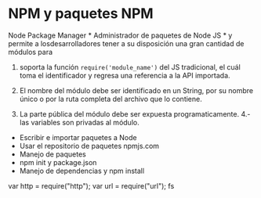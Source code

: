 # NPM y paquetes NPM #
Node Package Manager * Administrador de paquetes de Node JS *
y permite a losdesarrolladores tener a su disposición una gran cantidad de módulos para
1. soporta la función ``` require('module_name') ``` del JS tradicional, el cuál toma el identificador y regresa una referencia a la API importada.

2. El nombre del módulo debe ser identificado en  un String, por su nombre único o por la ruta completa del archivo que lo contiene.

3. La parte pública del módulo debe ser expuesta programaticamente.
4.- las variables son privadas al módulo.



- Escribir e importar paquetes a Node
- Usar el repositorio de paquetes npmjs.com
- Manejo de paquetes
- npm init y package.json
- Manejo de dependencias  y npm install


var http = require("http");
var url = require("url");
fs

